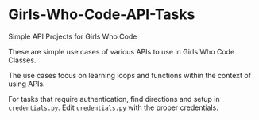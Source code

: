# Girls-Who-Code-API-Tasks
Simple API Projects for Girls Who Code

These are simple use cases of various APIs to use in Girls Who Code Classes.

The use cases focus on learning loops and functions within the context of using APIs.

For tasks that require authentication, find directions and setup in `credentials.py`. Edit `credentials.py` with the proper credentials.
